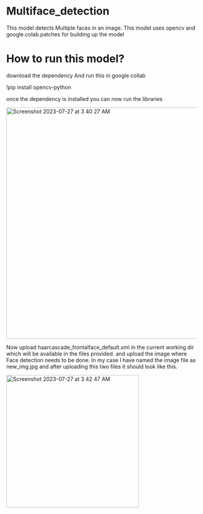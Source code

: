 # Multiface_detection

This model detects Multiple faces in an image.
This model uses opencv and google.colab.patches for building up the model

# How to run this model?

download the dependency And run this in google collab 

!pip install opencv-python

once the dependency is installed you can now run the libraries


<img width="612" alt="Screenshot 2023-07-27 at 3 40 27 AM" src="https://github.com/akashsharma-2002/Multiface_detect/assets/73756172/a602eacb-a627-4fb8-bcb0-548a4829b18d">


Now upload haarcascade_frontalface_default.xml in the current working dir which will be available in the files provided. and upload the image where Face detection needs to be done. In my case I have named the image file as new_img.jpg and after uploading this two files it should look like this.


<img width="351" alt="Screenshot 2023-07-27 at 3 42 47 AM" src="https://github.com/akashsharma-2002/Multiface_detect/assets/73756172/40e81d82-9dfa-4f5a-9d85-66a007c731b1">
